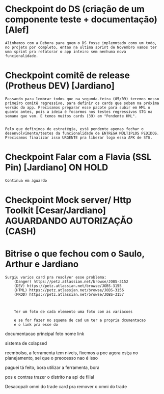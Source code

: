 # Checkpoint do DS (criação de um componente teste + documentação) [Alef]
	
	Alinhamos com a Debora para quem o DS fosse implemntado como um todo, no projeto por completo, entao na ultima sprint de Novembro vamos ter uma sprint pra refatorar o app inteiro sem nenhuma nova funcionalidade.

# Checkpoint comitê de release (Protheus DEV) [Jardiano]<br>
    Passando para lembrar todos que na segunda-feira (05/09) teremos nosso primeiro comitê regressivo, para definir os cards que sobem na próxima versão do app. Precisamos preparar esse pacote para subir em HML o quanto antes, pois a ideia é focarmos nos testes regressivos STG na semana que vem. E temos muitos cards (39) em "Pendente HML".
    

    Pelo que definimos de estratégia, está pendente apenas fechar o desenvolvimento/testes da funcionalidade de ENTREGA MÚLTIPLOS PEDIDOS. Precisamos finalizar isso URGENTE pra liberar logo essa APK de STG.
 

# Checkpoint Falar com a Flavia (SSL Pin) [Jardiano] ON HOLD<br>
    Continua em aguardo

# Checkpoint Mock server/ Http Toolkit [Cesar/Jardiano] AGUARDANDO AUTORIZAÇÃO (CASH)
	
# Bitrise o que fechou com o Saulo, Arthur  e Jardiano    
    Surgiu varios card pra resolver esse problema: 
        (Danger) https://petz.atlassian.net/browse/JOBS-3152
        (DEV) https://petz.atlassian.net/browse/JOBS-3155
        (HTML) https://petz.atlassian.net/browse/JOBS-3156
        (PROD) https://petz.atlassian.net/browse/JOBS-3157



        Ter um foto de cada elemento uma foto com as variacoes

        e se for fazer no squema de cad um ter a propria dxumentacao 
        e o link pra esse do


documentacao principal
        foto 
        nome
        link



sistema de colapsed



reembolso, a ferramenta tem niveis, fixemos a poc agora est;a no planejamento, sei que o preocesso nao é isso

paguei tá feito, bora utilizar a ferramenta, bora 



pos e contras
trazer o distrito na api de filial


Desacopalr omni do trade
card pra remover o omni do trade

